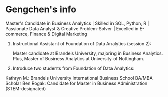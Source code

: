 # Gengchen's info
Master's Candidate in Business Analytics | Skilled in SQL, Python, R | Passionate Data Analyst &amp; Creative Problem-Solver | Excelled in E-commerce, Finance &amp; Digital Marketing






1. Instructional Assistant of Foundation of Data Analytics (session 2):

   Master candidate at Brandeis University, majoring in Business Analytics. Plus, Master of Business Analytics at University of Nottingham.


2. Introduce two students from Foundation of Data Analytics:

Kathryn M.: Brandeis University International Business School BA/MBA Scholar
Ben Rogak: Candidate for Master in Business Administration (STEM-designated)

